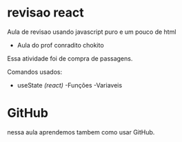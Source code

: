 # revisao react
Aula de revisao usando javascript puro e um pouco de html 

- Aula do prof conradito chokito

Essa atividade foi de compra de passagens.

Comandos usados:
- useState _(react)_
-Funções 
-Variaveis 

# GitHub

nessa aula aprendemos tambem como usar GitHub.